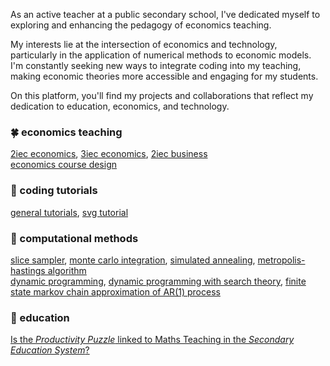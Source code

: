 As an active teacher at a public secondary school, I've dedicated myself to exploring and enhancing the pedagogy of economics teaching.

My interests lie at the intersection of economics and technology, particularly in the application of numerical methods to economic models. I'm constantly seeking new ways to integrate coding into my teaching, making economic theories more accessible and engaging for my students.

On this platform, you'll find my projects and collaborations that reflect my dedication to education, economics, and technology.


### 🍀 economics teaching

[2iec economics](markdown/mindmap-2iec-economics.md), [3iec economics](markdown/mindmap-3iec-economics.md), [2iec business](markdown/mindmap-2iec-business.md) <br>
[economics course design](https://gitlab.com/econmediadb/economics-course)


### 🍁 coding tutorials

[general tutorials](markdown/coding-tutorial.md), [svg tutorial](markdown/svg-tutorial.md)


### 🌿 computational methods

[slice sampler](jupyterlab/slice-sampler.ipynb), [monte carlo integration](jupyterlab/monte-carlo-integration.ipynb), [simulated annealing](jupyterlab/simulated-annealing.ipynb), [metropolis-hastings algorithm](jupyterlab/metropolis-hastings-algorithm.ipynb) <br>
[dynamic programming](jupyterlab/dynamic-programming.ipynb), [dynamic programming with search theory](jupyterlab/deterministic-rbc-with-search.ipynb), [finite state markov chain approximation of AR(1) process](jupyterlab/finite-state-markov-chain-approximation-of-ar1-process.ipynb)


### 🍄 education

[Is the *Productivity Puzzle* linked to Maths Teaching in the *Secondary Education System*?](markdown/productivity-puzzle.md)